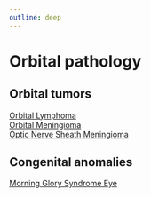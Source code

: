 ```yaml
---
outline: deep
---
```


# Orbital pathology

## Orbital tumors

[Orbital Lymphoma](https://radiopaedia.org/articles/orbital-lymphoma)  
[Orbital Meningioma](https://radiopaedia.org/articles/orbital-meningioma)  
[Optic Nerve Sheath Meningioma](https://radiopaedia.org/articles/optic-nerve-sheath-meningioma)  

## Congenital anomalies

[Morning Glory Syndrome Eye](https://radiopaedia.org/articles/morning-glory-syndrome-eye)  